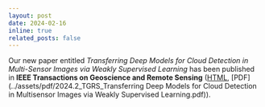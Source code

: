 ```yaml
---
layout: post
date: 2024-02-16
inline: true
related_posts: false
---
```


Our new paper entitled *Transferring Deep Models for Cloud Detection in Multi-Sensor Images via Weakly Supervised Learning* has been published in **IEEE Transactions on Geoscience and Remote Sensing** ([HTML](https://ieeexplore.ieee.org/document/10436637), [PDF](../assets/pdf/2024.2_TGRS_Transferring Deep Models for Cloud Detection in Multisensor Images via Weakly Supervised Learning.pdf)).
